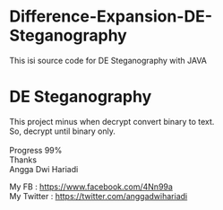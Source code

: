 # Difference-Expansion-DE-Steganography
This isi source code for DE Steganography with JAVA

<h1>DE Steganography</h1>

This project minus when decrypt convert binary to text. <br>
So, decrypt until binary only.<br>
<br>
Progress 99%
<br>
Thanks<br>
Angga Dwi Hariadi<br>

My FB : https://www.facebook.com/4Nn99a <br>
My Twitter : https://twitter.com/anggadwihariadi
